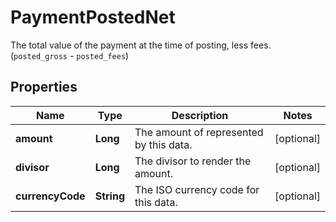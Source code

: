 

# PaymentPostedNet

The total value of the payment at the time of posting, less fees. (`posted_gross` - `posted_fees`)

## Properties

| Name | Type | Description | Notes |
|------------ | ------------- | ------------- | -------------|
|**amount** | **Long** | The amount of represented by this data. |  [optional] |
|**divisor** | **Long** | The divisor to render the amount. |  [optional] |
|**currencyCode** | **String** | The ISO currency code for this data. |  [optional] |



